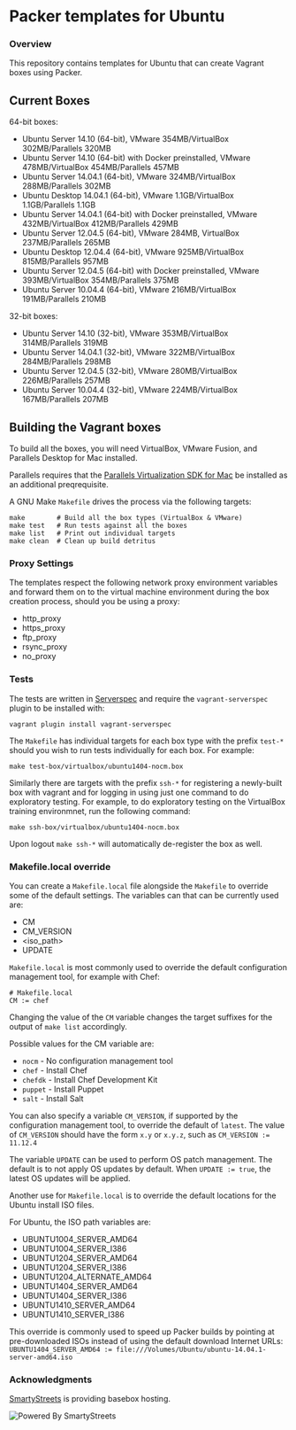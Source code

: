 # Packer templates for Ubuntu

### Overview

This repository contains templates for Ubuntu that can create Vagrant boxes
using Packer.

## Current Boxes

64-bit boxes:

* Ubuntu Server 14.10 (64-bit), VMware 354MB/VirtualBox 302MB/Parallels 320MB
* Ubuntu Server 14.10 (64-bit) with Docker preinstalled, VMware 478MB/VirtualBox 454MB/Parallels 457MB
* Ubuntu Server 14.04.1 (64-bit), VMware 324MB/VirtualBox 288MB/Parallels 302MB
* Ubuntu Desktop 14.04.1 (64-bit), VMware 1.1GB/VirtualBox 1.1GB/Parallels 1.1GB
* Ubuntu Server 14.04.1 (64-bit) with Docker preinstalled, VMware 432MB/VirtualBox 412MB/Parallels 429MB
* Ubuntu Server 12.04.5 (64-bit), VMware 284MB, VirtualBox 237MB/Parallels 265MB
* Ubuntu Desktop 12.04.4 (64-bit), VMware 925MB/VirtualBox 815MB/Parallels 957MB
* Ubuntu Server 12.04.5 (64-bit) with Docker preinstalled, VMware 393MB/VirtualBox 354MB/Parallels 375MB
* Ubuntu Server 10.04.4 (64-bit), VMware 216MB/VirtualBox 191MB/Parallels 210MB

32-bit boxes:

* Ubuntu Server 14.10 (32-bit), VMware 353MB/VirtualBox 314MB/Parallels 319MB
* Ubuntu Server 14.04.1 (32-bit), VMware 322MB/VirtualBox 284MB/Parallels 298MB
* Ubuntu Server 12.04.5 (32-bit), VMware 280MB/VirtualBox 226MB/Parallels 257MB
* Ubuntu Server 10.04.4 (32-bit), VMware 224MB/VirtualBox 167MB/Parallels 207MB

## Building the Vagrant boxes

To build all the boxes, you will need VirtualBox, VMware Fusion, and Parallels Desktop for Mac installed.

Parallels requires that the
[Parallels Virtualization SDK for Mac](http://ww.parallels.com/downloads/desktop)
be installed as an additional preqrequisite.

A GNU Make `Makefile` drives the process via the following targets:

    make        # Build all the box types (VirtualBox & VMware)
    make test   # Run tests against all the boxes
    make list   # Print out individual targets
    make clean  # Clean up build detritus

### Proxy Settings

The templates respect the following network proxy environment variables
and forward them on to the virtual machine environment during the box creation
process, should you be using a proxy:

* http_proxy
* https_proxy
* ftp_proxy
* rsync_proxy
* no_proxy

### Tests

The tests are written in [Serverspec](http://serverspec.org) and require the
`vagrant-serverspec` plugin to be installed with:

    vagrant plugin install vagrant-serverspec
    
The `Makefile` has individual targets for each box type with the prefix
`test-*` should you wish to run tests individually for each box.  For example:

    make test-box/virtualbox/ubuntu1404-nocm.box

Similarly there are targets with the prefix `ssh-*` for registering a
newly-built box with vagrant and for logging in using just one command to
do exploratory testing.  For example, to do exploratory testing
on the VirtualBox training environmnet, run the following command:

    make ssh-box/virtualbox/ubuntu1404-nocm.box
    
Upon logout `make ssh-*` will automatically de-register the box as well.

### Makefile.local override

You can create a `Makefile.local` file alongside the `Makefile` to override
some of the default settings.  The variables can that can be currently
used are:

* CM
* CM_VERSION
* \<iso_path\>
* UPDATE

`Makefile.local` is most commonly used to override the default configuration
management tool, for example with Chef:

    # Makefile.local
    CM := chef

Changing the value of the `CM` variable changes the target suffixes for
the output of `make list` accordingly.

Possible values for the CM variable are:

* `nocm` - No configuration management tool
* `chef` - Install Chef
* `chefdk` - Install Chef Development Kit
* `puppet` - Install Puppet
* `salt`  - Install Salt

You can also specify a variable `CM_VERSION`, if supported by the
configuration management tool, to override the default of `latest`.
The value of `CM_VERSION` should have the form `x.y` or `x.y.z`,
such as `CM_VERSION := 11.12.4`

The variable `UPDATE` can be used to perform OS patch management.  The
default is to not apply OS updates by default.  When `UPDATE := true`,
the latest OS updates will be applied.

Another use for `Makefile.local` is to override the default locations
for the Ubuntu install ISO files.

For Ubuntu, the ISO path variables are:

* UBUNTU1004_SERVER_AMD64
* UBUNTU1004_SERVER_I386
* UBUNTU1204_SERVER_AMD64
* UBUNTU1204_SERVER_I386
* UBUNTU1204_ALTERNATE_AMD64
* UBUNTU1404_SERVER_AMD64
* UBUNTU1404_SERVER_I386
* UBUNTU1410_SERVER_AMD64
* UBUNTU1410_SERVER_I386

This override is commonly used to speed up Packer builds by
pointing at pre-downloaded ISOs instead of using the default
download Internet URLs:
`UBUNTU1404_SERVER_AMD64 := file:///Volumes/Ubuntu/ubuntu-14.04.1-server-amd64.iso`

### Acknowledgments

[SmartyStreets](http://www.smartystreets.com) is providing basebox hosting.

![Powered By SmartyStreets](https://smartystreets.com/resources/images/smartystreets-flat.png)
